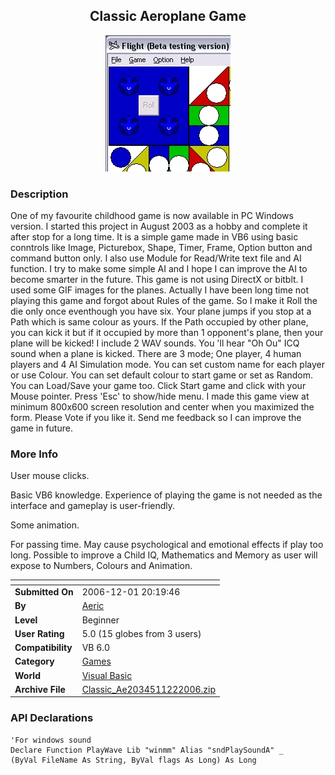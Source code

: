 ﻿<div align="center">

## Classic Aeroplane Game

<img src="PIC20061129222227998.JPG">
</div>

### Description

One of my favourite childhood game is now available in PC Windows version. I started this project in August 2003 as a hobby and complete it after stop for a long time. It is a simple game made in VB6 using basic conntrols like Image, Picturebox, Shape, Timer, Frame, Option button and command button only. I also use Module for Read/Write text file and AI function. I try to make some simple AI and I hope I can improve the AI to become smarter in the future. This game is not using DirectX or bitblt. I used some GIF images for the planes. Actually I have been long time not playing this game and forgot about Rules of the game. So I make it Roll the die only once eventhough you have six. Your plane jumps if you stop at a Path which is same colour as yours. If the Path occupied by other plane, you can kick it but if it occupied by more than 1 opponent's plane, then your plane will be kicked! I include 2 WAV sounds. You 'll hear "Oh Ou" ICQ sound when a plane is kicked. There are 3 mode; One player, 4 human players and 4 AI Simulation mode. You can set custom name for each player or use Colour. You can set default colour to start game or set as Random. You can Load/Save your game too. Click Start game and click with your Mouse pointer. Press 'Esc' to show/hide menu. I made this game view at minimum 800x600 screen resolution and center when you maximized the form. Please Vote if you like it. Send me feedback so I can improve the game in future.
 
### More Info
 
User mouse clicks.

Basic VB6 knowledge. Experience of playing the game is not needed as the interface and gameplay is user-friendly.

Some animation.

For passing time. May cause psychological and emotional effects if play too long. Possible to improve a Child IQ, Mathematics and Memory as user will expose to Numbers, Colours and Animation.


<span>             |<span>
---                |---
**Submitted On**   |2006-12-01 20:19:46
**By**             |[Aeric](https://github.com/Planet-Source-Code/PSCIndex/blob/master/ByAuthor/aeric.md)
**Level**          |Beginner
**User Rating**    |5.0 (15 globes from 3 users)
**Compatibility**  |VB 6\.0
**Category**       |[Games](https://github.com/Planet-Source-Code/PSCIndex/blob/master/ByCategory/games__1-38.md)
**World**          |[Visual Basic](https://github.com/Planet-Source-Code/PSCIndex/blob/master/ByWorld/visual-basic.md)
**Archive File**   |[Classic\_Ae2034511222006\.zip](https://github.com/Planet-Source-Code/aeric-classic-aeroplane-game__1-67230/archive/master.zip)

### API Declarations

```
'For windows sound
Declare Function PlayWave Lib "winmm" Alias "sndPlaySoundA" _
(ByVal FileName As String, ByVal flags As Long) As Long
```






